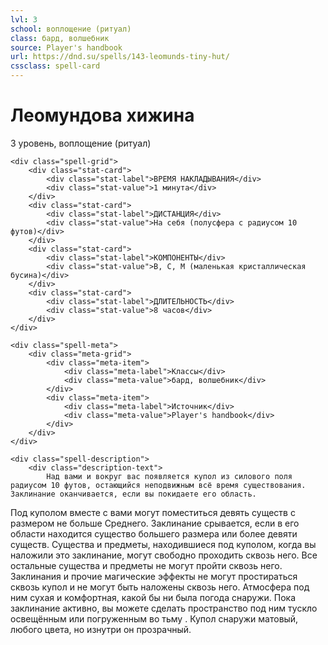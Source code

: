 ```yaml
---
lvl: 3
school: воплощение (ритуал)
class: бард, волшебник
source: Player's handbook
url: https://dnd.su/spells/143-leomunds-tiny-hut/
cssclass: spell-card
---
```


<div class="spell-container">
    <div class="spell-header">
        <h1 class="spell-name">Леомундова хижина</h1>
        <div class="spell-level">3 уровень, воплощение (ритуал)</div>
    </div>
    
    <div class="spell-grid">
        <div class="stat-card">
            <div class="stat-label">ВРЕМЯ НАКЛАДЫВАНИЯ</div>
            <div class="stat-value">1 минута</div>
        </div>
        <div class="stat-card">
            <div class="stat-label">ДИСТАНЦИЯ</div>
            <div class="stat-value">На себя (полусфера с радиусом 10 футов)</div>
        </div>
        <div class="stat-card">
            <div class="stat-label">КОМПОНЕНТЫ</div>
            <div class="stat-value">В, С, М (маленькая кристаллическая бусина)</div>
        </div>
        <div class="stat-card">
            <div class="stat-label">ДЛИТЕЛЬНОСТЬ</div>
            <div class="stat-value">8 часов</div>
        </div>
    </div>
    
    <div class="spell-meta">
        <div class="meta-grid">
            <div class="meta-item">
                <div class="meta-label">Классы</div>
                <div class="meta-value">бард, волшебник</div>
            </div>
            <div class="meta-item">
                <div class="meta-label">Источник</div>
                <div class="meta-value">Player's handbook</div>
            </div>
        </div>
    </div>
    
    <div class="spell-description">
        <div class="description-text">
            Над вами и вокруг вас появляется купол из силового поля радиусом 10 футов, остающийся неподвижным всё время существования. Заклинание оканчивается, если вы покидаете его область.
Под куполом вместе с вами могут поместиться девять существ с размером не больше Среднего. Заклинание срывается, если в его области находится существо большего размера или более девяти существ. Существа и предметы, находившиеся под куполом, когда вы наложили это заклинание, могут свободно проходить сквозь него. Все остальные существа и предметы не могут пройти сквозь него. Заклинания и прочие магические эффекты не могут простираться сквозь купол и не могут быть наложены сквозь него. Атмосфера под ним сухая и комфортная, какой бы ни была погода снаружи.
Пока заклинание активно, вы можете сделать пространство под ним тускло освещённым или погруженным во тьму . Купол снаружи матовый, любого цвета, но изнутри он прозрачный.
        </div>
    </div>
</div>